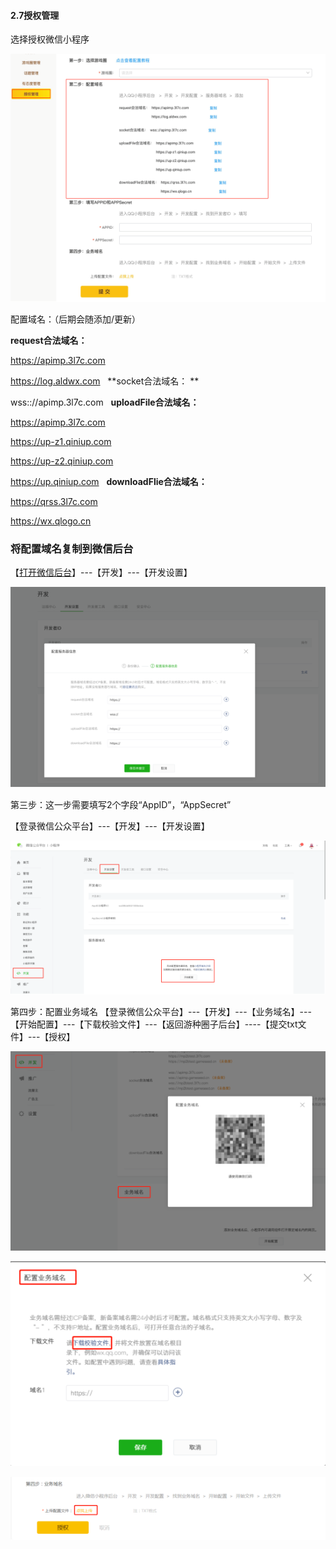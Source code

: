 #### 2.7授权管理

选择授权微信小程序

![图片](./image/6feb8257-d0e5-4d27-a43d-ca0de967ecf9.015.png)

配置域名：（后期会随添加/更新）

**request合法域名：** 

https://apimp.3l7c.com

https://log.aldwx.com
 
**socket合法域名： **

wss:://apimp.3l7c.com
 
**uploadFile合法域名：** 

https://apimp.3l7c.com

https://up-z1.qiniup.com

https://up-z2.qiniup.com

https://up.qiniup.com
 
**downloadFlie合法域名：** 

https://qrss.3l7c.com

https://wx.qlogo.cn

### 将配置域名复制到微信后台
【[打开微信后台](https://mp.weixin.qq.com)】---【开发】---【开发设置】

![图片](./image/6feb8257-d0e5-4d27-a43d-ca0de967ecf9.016.png)

第三步：这一步需要填写2个字段“AppID”，“AppSecret”

【登录微信公众平台】---【开发】---【开发设置】

![图片](./image/6feb8257-d0e5-4d27-a43d-ca0de967ecf9.017.png)

第四步：配置业务域名
【登录微信公众平台】---【开发】---【业务域名】---【开始配置】---【下载校验文件】---【返回游种圈子后台】----【提交txt文件】---【授权】

![图片](./image/6feb8257-d0e5-4d27-a43d-ca0de967ecf9.018.png)

![图片](./image/6feb8257-d0e5-4d27-a43d-ca0de967ecf9.019.png)

![图片](./image/6feb8257-d0e5-4d27-a43d-ca0de967ecf9.020.png)